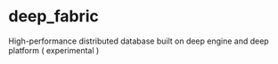 # deep_fabric
High-performance distributed database built on deep engine and deep platform ( experimental )
